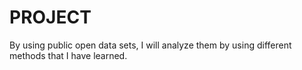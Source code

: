 # PROJECT
By using public open data sets, I will analyze them by using different methods that I have learned.
